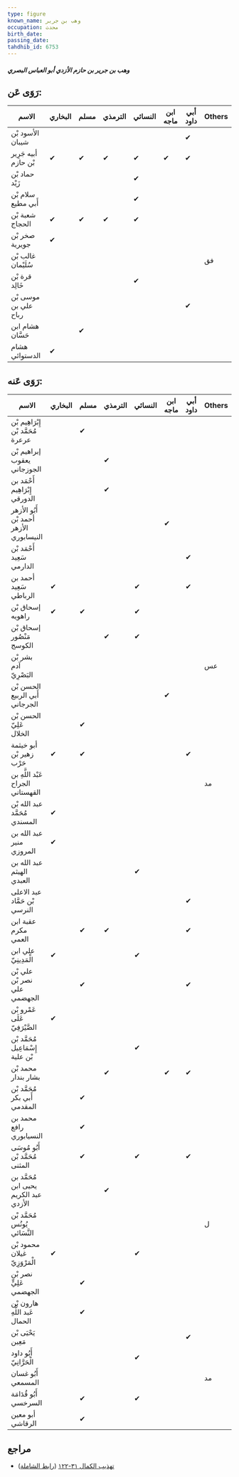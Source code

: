 ```yaml
---
type: figure
known_name: وهب بن جرير
occupation: محدث
birth_date:
passing_date:
tahdhib_id: 6753
---
```

##### وهب بن جرير بن حازم الأزدي أبو العباس البصري

## رَوَى عَن:
| الاسم                | البخاري | مسلم | الترمذي | النسائي | ابن ماجه | أبي داود | Others |
| -------------------- | ------- | ---- | ------- | ------- | -------- | -------- | ------ |
| الأسود بْن شيبان     |         |      |         |         |          | ✔        |        |
| أبيه جَرِير بْن حازم | ✔       | ✔    | ✔       | ✔       | ✔        | ✔        |        |
| حماد بْن زَيْد       |         |      |         | ✔       |          |          |        |
| سلام بْن أَبي مطيع   |         |      |         | ✔       |          |          |        |
| شعبة بْن الحجاج      | ✔       | ✔    | ✔       | ✔       |          |          |        |
| صخر بْن جويرية       | ✔       |      |         |         |          |          |        |
| غالب بْن سُلَيْمان   |         |      |         |         |          |          | فق     |
| قرة بْن خَالِد       |         |      |         | ✔       |          |          |        |
| موسى بْن علي بن رباح |         |      |         |         |          | ✔        |        |
| هشام ابن حَسَّان     |         | ✔    |         |         |          |          |        |
| هشام الدستوائي       | ✔       |      |         |         |          |          |        |
## رَوَى عَنه:
| الاسم                                   | البخاري | مسلم | الترمذي | النسائي | ابن ماجه | أبي داود | Others |
| --------------------------------------- | ------- | ---- | ------- | ------- | -------- | -------- | ------ |
| إِبْرَاهِيم بْن مُحَمَّد بْن عرعرة      |         | ✔    |         |         |          |          |        |
| إبراهيم بْن يعقوب الجوزجاني             |         |      | ✔       |         |          |          |        |
| أَحْمَد بن إِبْرَاهِيم الدورقي          |         |      | ✔       |         |          |          |        |
| أَبُو الأزهر أحمد بْن الأزهر النيسابوري |         |      |         |         | ✔        |          |        |
| أَحْمَد بْن سَعِيد الدارمي              |         |      |         |         |          | ✔        |        |
| أحمد بن سَعِيد الرباطي                  | ✔       |      |         | ✔       |          | ✔        |        |
| إسحاق بْن راهويه                        | ✔       | ✔    |         | ✔       |          |          |        |
| إسحاق بْن مَنْصُور الكوسج               |         |      | ✔       | ✔       |          |          |        |
| بشر بْن آدم البَصْرِيّ                  |         |      |         |         |          |          | عس     |
| الحسن بْن أَبي الربيع الجرجاني          |         |      |         |         | ✔        |          |        |
| الحسن بْن عَلِيّ الخلال                 |         | ✔    |         |         |          |          |        |
| أبو خيثمة زهير بْن حَرْب                | ✔       | ✔    |         |         |          | ✔        |        |
| عَبْد اللَّهِ بن الجراح القهستاني       |         |      |         |         |          |          | مد     |
| عبد الله بْن مُحَمَّد المسندي           | ✔       |      |         |         |          |          |        |
| عبد الله بن منير المروزي                | ✔       |      |         |         |          |          |        |
| عبد الله بن الهيثم العبدي               |         |      |         | ✔       |          |          |        |
| عبد الاعلى بْن حَمَّاد النرسي           |         |      |         |         |          | ✔        |        |
| عقبة ابن مكرم العمي                     |         | ✔    | ✔       |         |          | ✔        |        |
| علي ابن الْمَدِينِيّ                    | ✔       |      |         | ✔       |          |          |        |
| علي بْن نصر بْن علي الجهضمي             |         | ✔    |         |         |          | ✔        |        |
| عَمْرو بْن عَلَى الصَّيْرَفِيّ          | ✔       |      |         |         |          |          |        |
| مُحَمَّد بْن إِسْمَاعِيل بْن علية       |         |      |         | ✔       |          |          |        |
| محمد بْن بشار بندار                     |         |      | ✔       |         | ✔        | ✔        |        |
| مُحَمَّد بْن أَبي بكر المقدمي           |         | ✔    |         |         |          |          |        |
| محمد بن رافع النسيابوري                 |         | ✔    |         |         |          |          |        |
| أَبُو مُوسَى مُحَمَّد بْن المثنى        |         | ✔    |         | ✔       |          | ✔        |        |
| مُحَمَّد بن يحيى ابن عبد الكريم الأزدي  |         |      | ✔       |         |          |          |        |
| مُحَمَّد بْن يُونُس النَّسَائي          |         |      |         |         |          |          | ل      |
| محمود بْن غيلان الْمَرْوَزِيّ           | ✔       |      |         | ✔       |          |          |        |
| نصر بْن عَلِيٍّ الجهضمي                 |         | ✔    |         |         |          |          |        |
| هارون بْن عَبد اللَّهِ الحمال           |         | ✔    |         |         |          |          |        |
| يَحْيَى بْن مَعِين                      |         |      |         |         |          | ✔        |        |
| أَبُو داود الْحَرَّانِيّ                |         |      |         | ✔       |          |          |        |
| أَبُو غسان المسمعي                      |         |      |         |         |          |          | مد     |
| أَبُو قُدَامَة السرخسي                  |         | ✔    |         | ✔       |          |          |        |
| أبو معين الرقاشي                        |         | ✔    |         |         |          |          |        |
## مراجع
- [تهذيب الكمال ٣١-١٢٢](obsidian://open?vault=Tahdhib-al-Kamal&file=Figures/٦٧٥٣-وهب%20بن%20جرير%20بن%20حازم%20الأزدي%20أبو%20العباس%20البصري) ([رابط الشاملة](https://shamela.ws/book/3722/16670))